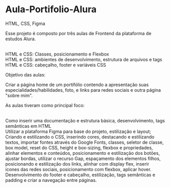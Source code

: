 # Aula-Portifolio-Alura
HTML, CSS, Figma

Esse projeto é composto por três aulas de Frontend da plataforma de estudos Alura.

<br>HTML e CSS: Classes, posicionamento e Flexbox
<br>HTML e CSS: ambientes de desenvolvimento, estrutura de arquivos e tags
<br>HTML e CSS: cabeçalho, footer e variáveis CSS

Objetivo das aulas:

Criar a página home de um portifólio contendo a apresentação suas especialidades/habilidades, foto, e links para redes sociais e outra página "sobre mim".

As aulas tiveram como principal foco:

<br>Como inserir uma documentação e estrutura básica, desenvolvimento, tags semânticas em HTML 
<br>Utilizar a plataforma Figma para base do projeto, estilização e layout;
<br>Criando e estilizando o CSS, inserindo cores, destacando e estilizando textos, importar fontes através do Google Fonts, classes, seletor de classe, box model, reset do CSS, height e box-sizing, flexbox e propriedades, <br>alinhar elementos e conteúdos, posicionamento e estilização dos botões, ajustar bordas, utilizar o recurso Gap, espaçamento dos elementos filhos, posicionando e estilização dos links, alinhar com display flex, inserir <br>ícones das redes sociais, posicionamento com flexbox, aplicar hover.
<br>Desenvolvimento do footer e cabeçalho, estilização, tags semânticas e padding e criar a navegação entre páginas.


